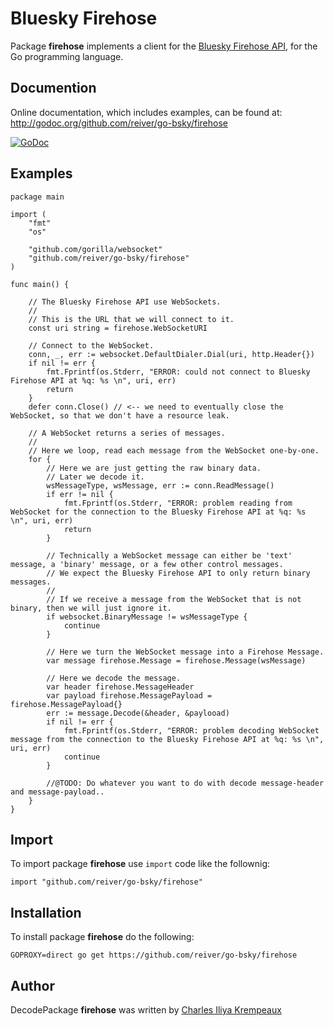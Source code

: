 # Bluesky Firehose

Package **firehose** implements a client for the [Bluesky Firehose API](https://docs.bsky.app/docs/advanced-guides/firehose), for the Go programming language.

## Documention

Online documentation, which includes examples, can be found at: http://godoc.org/github.com/reiver/go-bsky/firehose

[![GoDoc](https://godoc.org/github.com/reiver/go-bsky/firehose?status.svg)](https://godoc.org/github.com/reiver/go-bsky/firehose)

## Examples

```golang
package main

import (
	"fmt"
	"os"

	"github.com/gorilla/websocket"
	"github.com/reiver/go-bsky/firehose"
)

func main() {

	// The Bluesky Firehose API use WebSockets.
	//
	// This is the URL that we will connect to it.
	const uri string = firehose.WebSocketURI

	// Connect to the WebSocket.
	conn, _, err := websocket.DefaultDialer.Dial(uri, http.Header{})
	if nil != err {
		fmt.Fprintf(os.Stderr, "ERROR: could not connect to Bluesky Firehose API at %q: %s \n", uri, err)
		return
	}
	defer conn.Close() // <-- we need to eventually close the WebSocket, so that we don't have a resource leak.

	// A WebSocket returns a series of messages.
	//
	// Here we loop, read each message from the WebSocket one-by-one.
	for {
		// Here we are just getting the raw binary data.
		// Later we decode it.
		wsMessageType, wsMessage, err := conn.ReadMessage()
		if err != nil {
			fmt.Fprintf(os.Stderr, "ERROR: problem reading from WebSocket for the connection to the Bluesky Firehose API at %q: %s \n", uri, err)
			return
		}

		// Technically a WebSocket message can either be 'text' message, a 'binary' message, or a few other control messages.
		// We expect the Bluesky Firehose API to only return binary messages.
		//
		// If we receive a message from the WebSocket that is not binary, then we will just ignore it.
		if websocket.BinaryMessage != wsMessageType {
			continue
		}

		// Here we turn the WebSocket message into a Firehose Message.
		var message firehose.Message = firehose.Message(wsMessage)

		// Here we decode the message.
		var header firehose.MessageHeader
		var payload firehose.MessagePayload = firehose.MessagePayload{}
		err := message.Decode(&header, &paylooad)
		if nil != err {
			fmt.Fprintf(os.Stderr, "ERROR: problem decoding WebSocket message from the connection to the Bluesky Firehose API at %q: %s \n", uri, err)
			continue
		}

		//@TODO: Do whatever you want to do with decode message-header and message-payload..
	}
}
```

## Import

To import package **firehose** use `import` code like the follownig:
```
import "github.com/reiver/go-bsky/firehose"
```

## Installation

To install package **firehose** do the following:
```
GOPROXY=direct go get https://github.com/reiver/go-bsky/firehose
```

## Author

DecodePackage **firehose** was written by [Charles Iliya Krempeaux](http://reiver.link)
